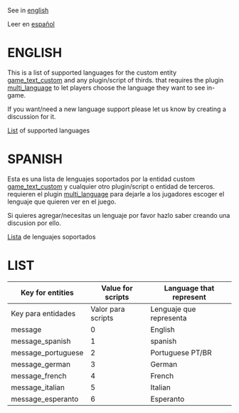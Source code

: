 See in [english](#english)

Leer en [español](#spanish)

# ENGLISH

This is a list of supported languages for the custom entity [game_text_custom](https://github.com/Mikk155/AngelScript-Sven-Co-op/wiki/game_text_custom) and any plugin/script of thirds. that requires the plugin [multi_language](https://github.com/Mikk155/AngelScript-Sven-Co-op/wiki/Multi-Language) to let players choose the language they want to see in-game.

If you want/need a new language support please let us know by creating a discussion for it.

[List](#list) of supported languages

# SPANISH

Esta es una lista de lenguajes soportados por la entidad custom [game_text_custom](https://github.com/Mikk155/AngelScript-Sven-Co-op/wiki/game_text_custom) y cualquier otro plugin/script o entidad de terceros. requieren el plugin [multi_language](https://github.com/Mikk155/AngelScript-Sven-Co-op/wiki/Multi-Language) para dejarle a los jugadores escoger el lenguaje que quieren ver en el juego.

Si quieres agregar/necesitas un lenguaje por favor hazlo saber creando una discusion por ello.

[Lista](#list) de lenguajes soportados

# LIST

| Key for entities | Value for scripts | Language that represent |
|------------------|-------------------|-------------------------|
| Key para entidades | Valor para scripts | Lenguaje que representa |
| message | 0 | English |
| message_spanish | 1 | spanish |
| message_portuguese | 2 | Portuguese PT/BR |
| message_german | 3 | German |
| message_french | 4 | French |
| message_italian | 5 | Italian |
| message_esperanto | 6 | Esperanto |
